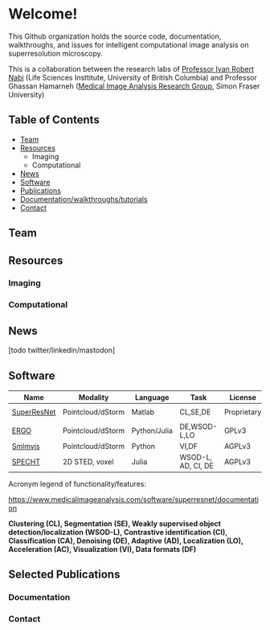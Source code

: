 # Welcome!

This Github organization holds the source code, documentation, walkthroughs, and issues for intelligent computational image analysis on superresolution microscopy.

This is a collaboration between the research labs of [Professor Ivan Robert Nabi](https://cps.med.ubc.ca/faculty1/nabi/) (Life Sciences Insttitute, University of British Columbia) and Professor Ghassan Hamarneh ([Medical Image Analysis Research Group](https://www.medicalimageanalysis.com/home), Simon Fraser University) 

## Table of Contents
- [Team](#team)
- [Resources](#resources)
    - Imaging
    - Computational
- [News](#news)
- [Software](#software)
- [Publications](#publications)
- [Documentation/walkthroughs/tutorials](#docs)
- [Contact](#contact)

<a name="team"></a>
## Team
<a name="resources"></a>
## Resources
### Imaging
### Computational

<a name="news"></a>
## News
[todo twitter/linkedin/mastodon]

<a name="software"></a>
## Software

|  Name	        | Modality  	        | Language  	| Task                          | License  	        | Publication   	| Documentation |  Contact
|---	        |---	                |---	        |---                            |---	            |---	            |---            |---
| [SuperResNet](https://www.medicalimageanalysis.com/software/superresnet)   | Pointcloud/dStorm     | Matlab        | CL,SE,DE                      | Proprietary       | TODO              |    [![Github](https://github.com/NanoscopyAI/.github/blob/main/profile/docs.svg)](https://www.medicalimageanalysis.com/software/superresnet/documentation)       |  ikhater@sfu.ca
| [ERGO](https://github.com/NanoscopyAI/ERGO)          | Pointcloud/dStorm     | Python/Julia  | DE,WSOD-L,LO                  | GPLv3             | TODO              | TODO          |  bcardoen@sfu.ca
| [Smlmvis](https://github.com/NanoscopyAI/smlmvis)          | Pointcloud/dStorm     | Python  | VI,DF                  | AGPLv3             | TODO              | TODO          |  bcardoen@sfu.ca
| [SPECHT](https://github.com/NanoscopyAI/SPECHT.jl)          | 2D STED, voxel     | Julia  | WSOD-L, AD, CI, DE                  | AGPLv3             | [![DOI](https://github.com/NanoscopyAI/.github/raw/main/profile/doi.gif)](http://dx.doi.org/10.1371/journal.pone.0276726L), [![DOI](https://github.com/NanoscopyAI/.github/raw/main/profile/doi.gif)](http://dx.doi.org/10.1371/journal.pone.0276726L)               | [![Github](https://github.com/NanoscopyAI/.github/blob/main/profile/docs.svg)]([http://dx.doi.org/10.1007/s00018-022-04585-8](https://github.com/NanoscopyAI/SPECHT.jl))            |  bcardoen@sfu.ca

Acronym legend of functionality/features:

https://www.medicalimageanalysis.com/software/superresnet/documentation

**Clustering (CL), Segmentation (SE), Weakly supervised object detection/localization (WSOD-L), Contrastive identification (CI), Classification (CA), Denoising (DE), Adaptive (AD), Localization (LO), Acceleration (AC), Visualization (VI), Data formats (DF)**

<a name="publications"></a>
## Selected Publications



<a name="docs"></a>
### Documentation

<a name="contact"></a>
### Contact
